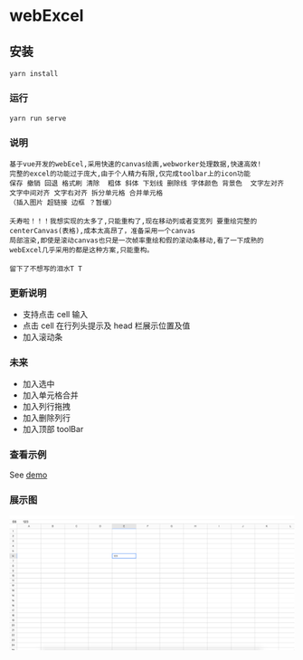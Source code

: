 # webExcel

## 安装

```
yarn install
```

### 运行

```
yarn run serve
```

### 说明

```
基于vue开发的webEcel,采用快速的canvas绘画,webworker处理数据,快速高效!
完整的excel的功能过于庞大,由于个人精力有限,仅完成toolbar上的icon功能
保存 撤销 回退 格式刷 清除  粗体 斜体 下划线 删除线 字体颜色 背景色  文字左对齐 文字中间对齐 文字右对齐 拆分单元格 合并单元格
（插入图片 超链接 边框 ？暂缓）

夭寿啦！！！我想实现的太多了,只能重构了,现在移动列或者变宽列 要重绘完整的centerCanvas(表格),成本太高昂了，准备采用一个canvas
局部渲染,即使是滚动canvas也只是一次帧率重绘和假的滚动条移动,看了一下成熟的webExcel几乎采用的都是这种方案,只能重构。

留下了不想写的泪水T T

```

### 更新说明

- 支持点击 cell 输入
- 点击 cell 在行列头提示及 head 栏展示位置及值
- 加入滚动条

### 未来

- 加入选中
- 加入单元格合并
- 加入列行拖拽
- 加入删除列行
- 加入顶部 toolBar

### 查看示例

See [demo](https://ggbeng1.github.io/webExcel/)

### 展示图

<img src="public/1.png" alt="">
